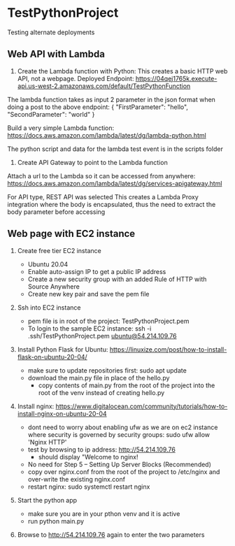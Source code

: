 # TestPythonProject
Testing alternate deployments

## Web API with Lambda 

1. Create the Lambda function with Python:
This creates a basic HTTP web API, not a webpage.
Deployed Endpoint: https://04qej1765k.execute-api.us-west-2.amazonaws.com/default/TestPythonFunction

The lambda function takes as input 2 parameter in the json format when doing a post to the above endpoint:
{
  "FirstParameter": "hello",
  "SecondParameter": "world"
}

Build a very simple Lambda function:
https://docs.aws.amazon.com/lambda/latest/dg/lambda-python.html

The python script and data for the lambda test event is in the scripts folder

1. Create API Gateway to point to the Lambda function

Attach a url to the Lambda so it can be accessed from anywhere:
https://docs.aws.amazon.com/lambda/latest/dg/services-apigateway.html

For API type, REST API was selected
This creates a Lambda Proxy integration where the body is encapsulated, thus the need to extract the body parameter before accessing

## Web page with EC2 instance

1. Create free tier EC2 instance 
	- Ubuntu 20.04
	- Enable auto-assign IP to get a public IP address
	- Create a new security group with an added Rule of HTTP with Source Anywhere
	- Create new key pair and save the pem file

1. Ssh into EC2 instance
	- pem file is in root of the project: TestPythonProject.pem
	- To login to the sample EC2 instance: ssh -i .ssh/TestPythonProject.pem ubuntu@54.214.109.76

1. Install Python Flask for Ubuntu: https://linuxize.com/post/how-to-install-flask-on-ubuntu-20-04/
	- make sure to update repositories first: sudo apt update
	- download the main.py file in place of the hello.py
		- copy contents of main.py from the root of the project into the root of the venv instead of creating hello.py

1. Install nginx: https://www.digitalocean.com/community/tutorials/how-to-install-nginx-on-ubuntu-20-04
	- dont need to worry about enabling ufw as we are on ec2 instance where security is governed by security groups:     sudo ufw allow 'Nginx HTTP' 
	- test by browsing to ip address: http://54.214.109.76
		- should display "Welcome to nginx!
	- No need for Step 5 – Setting Up Server Blocks (Recommended)
	- copy over nginx.conf from the root of the project to /etc/nginx and over-write the existing nginx.conf
	- restart nginx: sudo systemctl restart nginx
	
1. Start the python app
	- make sure you are in your pthon venv and it is active
	- run python main.py
	
1. Browse to http://54.214.109.76 again to enter the two parameters
	
